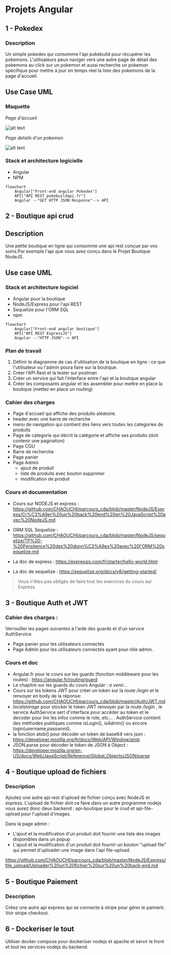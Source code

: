 # Projets Angular

## 1 - Pokedex
### Description
Un simple pokedex qui consomme l'api pokebuild pour récupérer les pokemons.
L'utilisateurs peux naviger vers une autre page de détail des pokemons au click sur un pokemon et aussi recherche un pokemon spécifique pour mettre à jour en temps réel la liste des pokemons de la page d'accueil.

## Use Case UML

### Maquette
*Page d'accueil*

![alt text](Pokedex(1).png)

*Page details d'un pokemon*

![alt text](Pokedex.png) 

### Stack et architecture logicielle
- Angular
- NPM
```mermaid
flowchart
    Angular["Front-end angular Pokedex"]
    API["API REST pokebuildapi.fr"]
    Angular --"GET HTTP JSON Response"--> API
```

## 2 - Boutique api crud
## Description
Une petite boutique en ligne qui consomme une api rest conçue par vos soins.Par exemple l'api que vous avez conçu dans le Projet Boutique NodeJS.

## Use case UML

### Stack et architecture logiciel

- Angular pour la boutique
- NodeJS/Express pour l'api REST
- Sequelize pour l'ORM SQL
- npm

```mermaid
flowchart
    Angular["Front-end angular boutique"]
    API["API REST ExpressJS"]
    Angular --"HTTP JSON"--> API
```

### Plan de travail
1. Définir le diagramme de cas d'utilisation de la boutique en ligne : ce que l'utilisateur ou l'admin poura faire sur la boutique.
2. Créer l'API Rest et la tester sur postman
3. Créer un service qui fait l'interface entre l'api et la boutique angular
4. Créer les composants angular et les assembler pour mettre en place la boutique (mettez en place un routing)

### Cahier des charges
- Page d'accueil qui affiche des produits aléatoire.
-  header avec une barre de recherche
-  menu de navigation qui contient des liens vers toutes les categories de produits
-  Page de categorie qui décrit la catégorie et affiche ses produits (doit contenir une pagination)
-  Page CGU
-  Barre de recherche
-  Page panier
-  Page Admin
    -  ajout de produit
    -  liste de produits avec bouton supprimer
    -  modification de produit

### Cours et documentation
- Cours sur NODEJS et express : https://github.com/CHAOUCHI/parcours_cda/blob/master/NodeJS/Express/Cr%C3%A9er%20un%20back%20end%20en%20JavaScript%20avec%20NodeJS.md

- ORM SQL Sequelize : https://github.com/CHAOUCHI/parcours_cda/blob/master/NodeJS/sequelize/TP%20-%20Persitence%20des%20donn%C3%A9es%20avec%20l'ORM%20sequelize.md
- La doc de express : https://expressjs.com/fr/starter/hello-world.html
- La doc de sequelize : https://sequelize.org/docs/v6/getting-started/

> Vous n'êtes pas obligés de faire tout les exercices du cours sur Express

## 3 - Boutique Auth et JWT
### Cahier des charges :
Verrouiller les pages suivantes à l'aide des guards et d'un service AuthService.
- Page panier pour les utilisateurs connectés
- Page Admin pour les utilisateurs connectés ayant pour rôle admin.

### Cours et doc
- Angular.fr pour le cours sur les guards (fonction middleware pour les routes) : https://angular.fr/routing/guard
- Le chapitre sur les guards du cours Angular : *a venir...*
- Cours sur les tokens JWT pour créer un token sur la route */login* et le renvoyer en body de la réponse: https://github.com/CHAOUCHI/parcours_cda/blob/master/Auth/JWT.md
- *localstorage* pour stocker le token JWT renvoyer par la route */login* , le service AuthService sert d'interface pour accéder au token et le decoder pour lire les infos comme le role, etc... . AuthService contient des méthodes publiques comme isLogin(), isAdmin() ou encore login(username,password).
- la fonction atob() pour décoder un token de base64 vers json : https://developer.mozilla.org/fr/docs/Web/API/Window/atob
- JSON.parse pour décoder le token de JSON à Object : https://developer.mozilla.org/en-US/docs/Web/JavaScript/Reference/Global_Objects/JSON/parse

## 4 - Boutique upload de fichiers
### Description
Ajoutez une autre api rest d'upload de fichier conçu avec NodeJS et express.
L'upload de fichier doit ce faire dans un autre programme nodejs vous aurez donc deux backend : api-boutique pour le crud et api-file-upload pour l'upload d'images.

Dans la page admin :
- L'ajout et la modification d'un produit doit fournir une liste des images disponibles dans un popup
- L'ajout et la modification d'un produit doit fournir un bouton "upload file" qui permet d'uploader une image dans l'api file-upload.

https://github.com/CHAOUCHI/parcours_cda/blob/master/NodeJS/Express/file_upload/Uploader%20un%20fichier%20sur%20un%20back-end.md

## 5 - Boutique Paiement
### Description
Créez une autre api express qui se connecte à stripe pour gérer le paiment.
Voir stripe checkout.

## 6 - Dockeriser le tout
Utiliser docker compose pour dockeriser nodejs et apache et servir le front et tout les services nodejs du backend.
